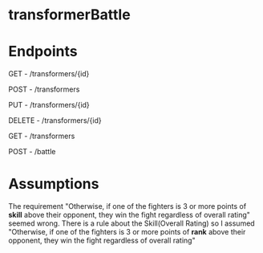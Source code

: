 # transformerBattle

# Endpoints

GET - /transformers/{id}

POST - /transformers

PUT - /transformers/{id}

DELETE - /transformers/{id}

GET - /transformers

POST - /battle

# Assumptions
The requirement "Otherwise, if one of the fighters is 3 or more points of **skill** above their opponent, they win the fight regardless of overall rating" seemed wrong. 
There is a rule about the Skill(Overall Rating) so I assumed "Otherwise, if one of the fighters is 3 or more points of **rank** above their opponent,
                                                                                                                                              they win the fight regardless of overall rating"